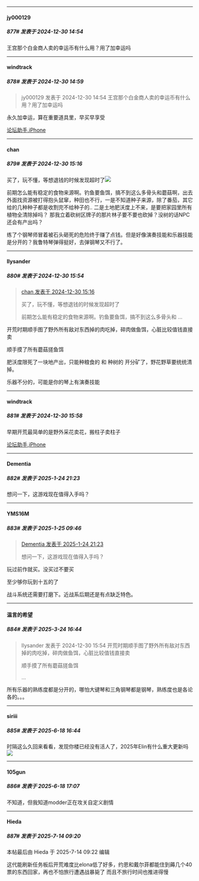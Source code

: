 ﻿
*****

####  jy000129  
##### 877#       发表于 2024-12-30 14:54

王宫那个白金商人卖的幸运币有什么用？用了加幸运吗


*****

####  windtrack  
##### 878#       发表于 2024-12-30 14:59

<blockquote>jy000129 发表于 2024-12-30 14:54
王宫那个白金商人卖的幸运币有什么用？用了加幸运吗</blockquote>
永久加幸运，算在重要道具里，早买早享受

[论坛助手,iPhone](https://bbs.saraba1st.com/2b/forum.php?mod=viewthread&amp;tid=2029836)


*****

####  chan  
##### 879#       发表于 2024-12-30 15:16

买了，玩不懂，等想退钱的时候发现超时了<img src="https://static.saraba1st.com/image/smiley/face2017/037.png" referrerpolicy="no-referrer"> 

前期怎么能有稳定的食物来源啊。钓鱼要鱼饵，搞不到这么多骨头和蘑菇啊，出去外面找资源被打得抱头鼠窜，种田也不行，一是不知道种子来源，除了番茄，其它给的几种种子都是收割完不给种子的.. 二是土地肥沃度上不来，是要把家园里所有植物全清除掉吗？ 那我立着砍树区牌子的那片林子要不要也砍掉？没树的话NPC还会有产出吗？

练了个钢琴师冒着被石头砸死的危险终于赚了点钱。但是好像演奏技能和乐器技能是分开的？我鲁特琴弹得挺好，去弹钢琴又不行了。


*****

####  llysander  
##### 880#       发表于 2024-12-30 15:54

<blockquote><a href="httphttps://bbs.saraba1st.com/2b/forum.php?mod=redirect&amp;goto=findpost&amp;pid=67062813&amp;ptid=2031000" target="_blank">chan 发表于 2024-12-30 15:16</a>

买了，玩不懂，等想退钱的时候发现超时了 

前期怎么能有稳定的食物来源啊。钓鱼要鱼饵，搞不到这么多骨头和 ...</blockquote>
开荒时期顺手图了野外所有敌对东西掉的肉吃掉，碎肉做鱼饵，心脏比较值钱直接卖

顺手摸了所有蘑菇搓鱼饵

肥沃度限死了一块地产出，只能种粮食的 和 种树的 开分矿了，野花野草要统统清掉。

乐器不分的，可能是你的琴上有演奏技能


*****

####  windtrack  
##### 881#       发表于 2024-12-30 15:58

早期开荒最简单的是野外采花卖花，搬柱子卖柱子

[论坛助手,iPhone](https://bbs.saraba1st.com/2b/forum.php?mod=viewthread&amp;tid=2029836)

*****

####  Dementia  
##### 882#       发表于 2025-1-24 21:23

想问一下，这游戏现在值得入手吗？


*****

####  YMS16M  
##### 883#       发表于 2025-1-25 09:46

<blockquote><a href="httphttps://bbs.saraba1st.com/2b/forum.php?mod=redirect&amp;goto=findpost&amp;pid=67270544&amp;ptid=2031000" target="_blank">Dementia 发表于 2025-1-24 21:23</a>

想问一下，这游戏现在值得入手吗？</blockquote>
玩过前作就买。没买过不要买

至少够你玩到十五的了

战斗系统还需要打磨下。近战系后期还是有点缺乏特色。

*****

####  温言的希望  
##### 884#       发表于 2025-3-24 16:44

<blockquote>llysander 发表于 2024-12-30 15:54
开荒时期顺手图了野外所有敌对东西掉的肉吃掉，碎肉做鱼饵，心脏比较值钱直接卖

顺手摸了所有蘑菇搓鱼饵

 ...</blockquote>
所有乐器的熟练度都是分开的，哪怕大键琴和三角钢琴都是钢琴，熟练度也是各论各的。。。

*****

####  siriii  
##### 885#       发表于 2025-6-18 16:44

时隔这么久回来看看，发现你楼已经没有活人了，2025年Elin有什么重大更新吗<img src="https://static.stage1st.com/image/smiley/face2017/037.png" referrerpolicy="no-referrer">

*****

####  105gun  
##### 886#       发表于 2025-6-18 17:07

不知道，但我知道modder正在攻关自定义剧情

*****

####  Hieda  
##### 887#       发表于 2025-7-14 09:20

 本帖最后由 Hieda 于 2025-7-14 09:22 编辑 

这代能刷新任务板后开荒难度比elona低了好多，约恩和戴尔菲都能住到薅几个40票的东西回家，再也不怕旅行遭遇战暴毙了
而且不旅行时间也推进得慢

